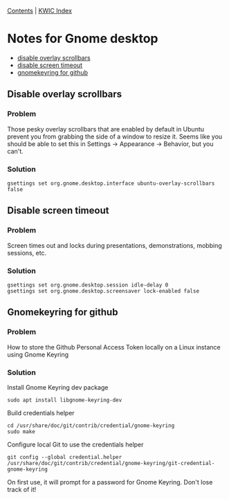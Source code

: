 [Contents](contents.md) | [KWIC Index](kwic-index.md)

# Notes for Gnome desktop

* [disable overlay scrollbars](#disable-overlay-scrollbars)
* [disable screen timeout](#disable-screen-timeout)
* [gnomekeyring for github](#gnomekeyring-for-github)


## Disable overlay scrollbars

### Problem

Those pesky overlay scrollbars that are enabled by default in Ubuntu prevent you from grabbing the side of a window to resize it. Seems like you should be able to set this in Settings -> Appearance -> Behavior, but you can't.

### Solution

```shell
gsettings set org.gnome.desktop.interface ubuntu-overlay-scrollbars false
```

## Disable screen timeout

### Problem 

Screen times out and locks during presentations, demonstrations, mobbing sessions, etc.

### Solution 

```shell 
gsettings set org.gnome.desktop.session idle-delay 0
gsettings set org.gnome.desktop.screensaver lock-enabled false
```

## Gnomekeyring for github

### Problem

How to store the Github Personal Access Token locally on a Linux instance using Gnome Keyring

### Solution

Install Gnome Keyring dev package

```shell
sudo apt install libgnome-keyring-dev
```

Build credentials helper

```shell
cd /usr/share/doc/git/contrib/credential/gnome-keyring
sudo make
```

Configure local Git to use the credentials helper

```shell
git config --global credential.helper /usr/share/doc/git/contrib/credential/gnome-keyring/git-credential-gnome-keyring
```

On first use, it will prompt for a password for Gnome Keyring. Don't lose track of it!

